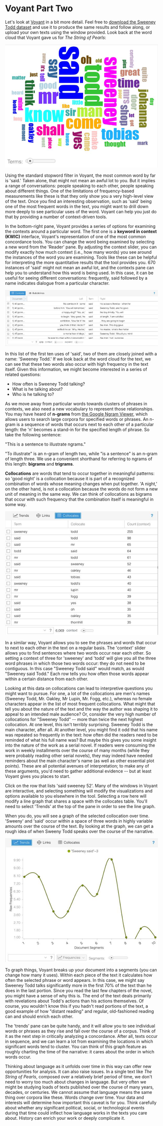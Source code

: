 # Voyant Part Two

Let's look at [Voyant](https://voyant-tools.org) in a bit more detail. Feel free to [download the Sweeney Todd dataset](/assets/the-string-of-pearls-full.txt) and use it to produce the same results and follow along, or upload your own texts using the window provided. Look back at the word cloud that Voyant gave us for _The String of Pearls_:

![voyant default wordcloud of string of pearls](/assets/reading-at-scale/voyant-word-cloud-default.jpg)

Using the standard stopword filter in Voyant, the most common word by far is 'said.' Taken alone, that might not mean an awful lot to you. But it implies a range of conversations: people speaking to each other, people speaking about different things. One of the limitations of frequency-based measurements like these is that they only show you a very high-level view of the text. Once you find an interesting observation, such as 'said' being one of the most frequent words in the text, you might want to drill down more deeply to see particular uses of the word. Voyant can help you just do that by providing a number of context-driven tools.

In the bottom-right pane, Voyant provides a series of options for examining the contexts around a particular word. The first one is a **keyword in context (KWIC)** interface, Voyant's representation of one of the most common concordance tools. You can change the word being examined by selecting a new word from the 'Reader' pane. By adjusting the context slider, you can modify exactly how much context \(i.e., how many words\) you see around the instances of the word you are examining. Tools like these can be helpful for interpreting the more quantitative results that the tool provides you. 670 instances of 'said' might not mean an awful lot, and the contexts pane can help you to understand how this word is being used. In this case, it can be useful for seeing different conversations: frequently, said followed by a name indicates dialogue from a particular character.

![voyant contexts](/assets/reading-at-scale/voyant-contexts.jpg)

In this list of the first ten uses of 'said', two of them are closely joined with a name: 'Sweeney Todd.' If we look back at the word cloud for the text, we can see that these two words also occur with high frequency in the text itself. Given this information, we might become interested in a series of related questions: 

* How often is Sweeney Todd talking? 
* What is he talking about? 
* Who is he talking to?

As we move away from particular words towards clusters of phrases in contexts, we also need a new vocabulary to represent those relationships. You may have heard of **n-grams** from [the Google Ngram Viewer](https://books.google.com/ngrams), which allows users to search large corpora for specified words or phrases. An n-gram is a sequence of words that occurs next to each other of a particular length: the 'n' becomes a stand-in for the specified length of phrase. So take the following sentence:

"This is a sentence to illustrate ngrams."

"To illustrate" is an n-gram of length two, while "is a sentence" is an n-gram of length three. We use a convenient shorthand for referring to ngrams of this length: **bigrams** and **trigrams**.

**Collocations** are words that tend to occur together in meaningful patterns: so 'good night' is a collocation because it is part of a recognized combination of words whose meaning changes when put together. 'A night,' on the other hand, is not a collocation because the words do not form a new unit of meaning in the same way. We can think of collocations as bigrams that occur with such frequency that the combination itself is meaningful in some way.

![voyant collocates](/assets/reading-at-scale/voyant-collocates.jpg)

In a similar way, Voyant allows you to see the phrases and words that occur to next to each other in the text on a regular basis. The 'context' slider allows you to find sentences where two words occur near each other. So setting a context of three for 'sweeney' and 'todd' will give you all the three word phrases in which those two words occur: they do not need to be contiguous. In this case "Sweeney Todd said" would match, as would "Sweeney said Todd." Each row tells you how often those words appear within a certain distance from each other.

Looking at this data on collocations can lead to interpretive questions you might want to pursue. For one, a lot of the collocations are men's names \(Sweeney Todd, Mr. Oakley, Mr Lupin, Mr. Fogg, etc.\), whereas no female characters appear in the list of most frequent collocations. What might that tell you about the nature of the text and the way the author was shaping it to appeal to an intended male audience? Or, consider the very high number of collocations for "Sweeney Todd" -- more than twice the next highest collocation. At one level, this isn't terribly surprising. Sweeney Todd is the main character, after all. At another level, you might find it odd that his name was repeated so frequently in the text: how often did the readers need to be reminded of what his full name was? But maybe this gives you some insight into the nature of the work as a serial novel. If readers were consuming the work in weekly installments over the course of many months \(while they were probably reading other serial novels\), they may indeed have needed reminders about the main character's name \(as well as other essential plot points\). These are all potential avenues of interpretation; to make any of these arguments, you'd need to gather additional evidence -- but at least Voyant gives you places to start.

Click on the row that lists 'said sweeney 52'. Many of the windows in Voyant are interactive, and selecting something will modify the visualizations and options available to you elsewhere in the tool. Selecting a row here will modify a line graph that shares a space with the collocates table. You'll need to select 'Trends' at the top of the pane in order to see the line graph.

When you do, you will see a graph of the selected collocation over time. 'Sweeny' and 'said' occur within a space of three words in highly variable amounts over the course of the text. By looking at the graph, we can get a rough idea of when Sweeny Todd speaks over the course of the narrative.

![graph of sweeney said](/assets/reading-at-scale/sweeney-said.jpg)

To graph things, Voyant breaks up your document into a segments \(you can change how many it uses\). Within each piece of the text it calculates how often the selected phrase or word appears. In this case, we might say Sweeney Todd talks significantly more in the first 70% of the text than he does in the last portion. Since you read the last few chapters of the novel, you might have a sense of why this is. The end of the text deals primarily with revelations about Todd's actions than his actions themselves. Of course, you wouldn't know this if you hadn't read portions of the text, a good example of how "distant reading" and regular, old-fashioned reading can and should enrich each other.

The 'trends' pane can be quite handy, and it will allow you to see individual words or phrases as they rise and fall over the course of a corpus. Think of it as the next step in critically analyzing a concordance. After all, texts occur in sequence, and we can learn a lot from examining the locations in which significant words tend to cluster. You can think of this graph feature as roughly charting the time of the narrative: it cares about the order in which words occur. 

Thinking about language as it unfolds over time in this way can offer new opportunities for analysis. It can also raise issues. In a single text like *The String of Pearls*, composed over a relatively brief period of time, we don't need to worry too much about changes in language. But very often we might be studying loads of texts published over the course of many years, decades, or centuries. We cannot assume that language means the same thing over corpora like these. Words change over time. Your data and interests will determine how important this caveat is for you. Think carefully about whether any significant political, social, or technological events during that time could inflect how language works in the texts you care about. History can enrich your work or deeply complicate it.